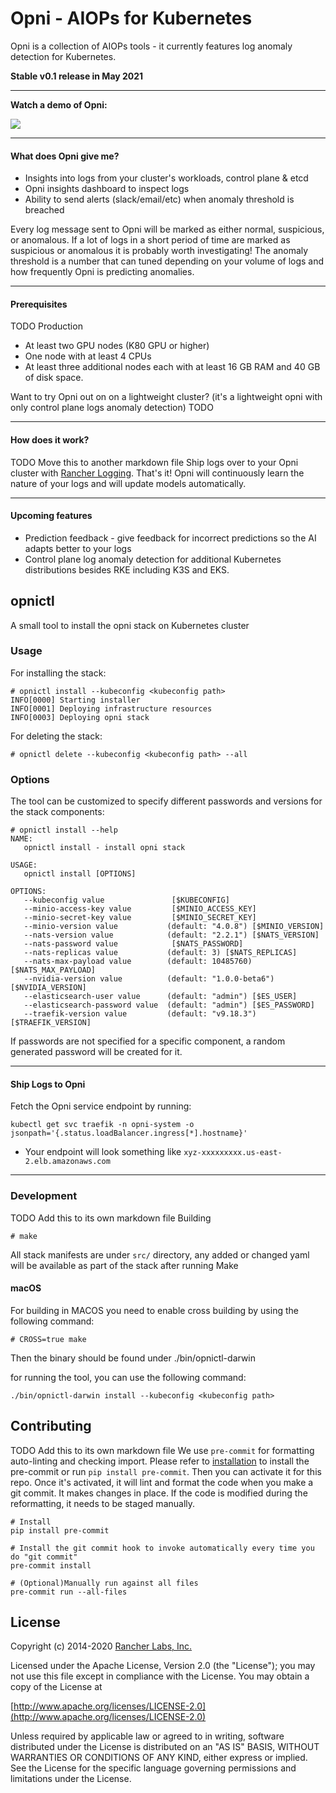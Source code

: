 # Opni - AIOPs for Kubernetes

Opni is a collection of AIOPs tools - it currently features log anomaly detection for Kubernetes.

**Stable v0.1 release in May 2021**
____

**Watch a demo of Opni:**

[![](https://opni-public.s3.us-east-2.amazonaws.com/opni_youtube_gh.png)](https://youtu.be/DQVBwMaO_o0)
____
#### What does Opni give me?
* Insights into logs from your cluster's workloads, control plane & etcd
* Opni insights dashboard to inspect logs
* Ability to send alerts (slack/email/etc) when anomaly threshold is breached

Every log message sent to Opni will be marked as either normal, suspicious, or anomalous.
If a lot of logs in a short period of time are marked as suspicious or anomalous it is probably worth investigating!
The anomaly threshold is a number that can tuned depending on your volume of logs and how frequently Opni is predicting anomalies.
____
#### Prerequisites
TODO Production
* At least two GPU nodes (K80 GPU or higher)
* One node with at least 4 CPUs
* At least three additional nodes each with at least 16 GB RAM and 40 GB of disk space.

Want to try Opni out on on a lightweight cluster? (it's a lightweight opni with only control plane logs anomaly detection)
TODO
____
#### How does it work?
TODO Move this to another markdown file
Ship logs over to your Opni cluster with [Rancher Logging](https://rancher.com/docs/rancher/v2.x/en/logging/v2.5/). That's it! Opni will continuously learn the nature of your logs and will update models automatically.
____
#### Upcoming features
- Prediction feedback - give feedback for incorrect predictions so the AI adapts better to your logs
- Control plane log anomaly detection for additional Kubernetes distributions besides RKE including K3S and EKS.


## opnictl

A small tool to install the opni stack on Kubernetes cluster

### Usage

For installing the stack:

```
# opnictl install --kubeconfig <kubeconfig path>
INFO[0000] Starting installer                                
INFO[0001] Deploying infrastructure resources           
INFO[0003] Deploying opni stack
```

For deleting the stack:

```
# opnictl delete --kubeconfig <kubeconfig path> --all
```

### Options

The tool can be customized to specify different passwords and versions for the stack components:
```
# opnictl install --help
NAME:
   opnictl install - install opni stack

USAGE:
   opnictl install [OPTIONS]

OPTIONS:
   --kubeconfig value               [$KUBECONFIG]
   --minio-access-key value         [$MINIO_ACCESS_KEY]
   --minio-secret-key value         [$MINIO_SECRET_KEY]
   --minio-version value           (default: "4.0.8") [$MINIO_VERSION]
   --nats-version value            (default: "2.2.1") [$NATS_VERSION]
   --nats-password value            [$NATS_PASSWORD]
   --nats-replicas value           (default: 3) [$NATS_REPLICAS]
   --nats-max-payload value        (default: 10485760) [$NATS_MAX_PAYLOAD]
   --nvidia-version value          (default: "1.0.0-beta6") [$NVIDIA_VERSION]
   --elasticsearch-user value      (default: "admin") [$ES_USER]
   --elasticsearch-password value  (default: "admin") [$ES_PASSWORD]
   --traefik-version value         (default: "v9.18.3") [$TRAEFIK_VERSION]
```

If passwords are not specified for a specific component, a random generated password will be created for it.

____
#### Ship Logs to Opni
Fetch the Opni service endpoint by running:
```
kubectl get svc traefik -n opni-system -o jsonpath='{.status.loadBalancer.ingress[*].hostname}'
```
* Your endpoint will look something like `xyz-xxxxxxxxx.us-east-2.elb.amazonaws.com`
____

### Development
TODO Add this to its own markdown file
Building

```
# make
```

All stack manifests are under `src/` directory, any added or changed yaml will be available as part of the stack after running Make


#### macOS

For building in MACOS you need to enable cross building by using the following command:

```
# CROSS=true make
```

Then the binary should be found under ./bin/opnictl-darwin

for running the tool, you can use the following command:

```
./bin/opnictl-darwin install --kubeconfig <kubeconfig path>
```

## Contributing
TODO Add this to its own markdown file
We use `pre-commit` for formatting auto-linting and checking import. Please refer to [installation](https://pre-commit.com/#installation) to install the pre-commit or run `pip install pre-commit`. Then you can activate it for this repo. Once it's activated, it will lint and format the code when you make a git commit. It makes changes in place. If the code is modified during the reformatting, it needs to be staged manually.

```
# Install
pip install pre-commit

# Install the git commit hook to invoke automatically every time you do "git commit"
pre-commit install

# (Optional)Manually run against all files
pre-commit run --all-files
```

## License

Copyright (c) 2014-2020 [Rancher Labs, Inc.](http://rancher.com)

Licensed under the Apache License, Version 2.0 (the "License");
you may not use this file except in compliance with the License.
You may obtain a copy of the License at

[http://www.apache.org/licenses/LICENSE-2.0](http://www.apache.org/licenses/LICENSE-2.0)

Unless required by applicable law or agreed to in writing, software
distributed under the License is distributed on an "AS IS" BASIS,
WITHOUT WARRANTIES OR CONDITIONS OF ANY KIND, either express or implied.
See the License for the specific language governing permissions and
limitations under the License.

